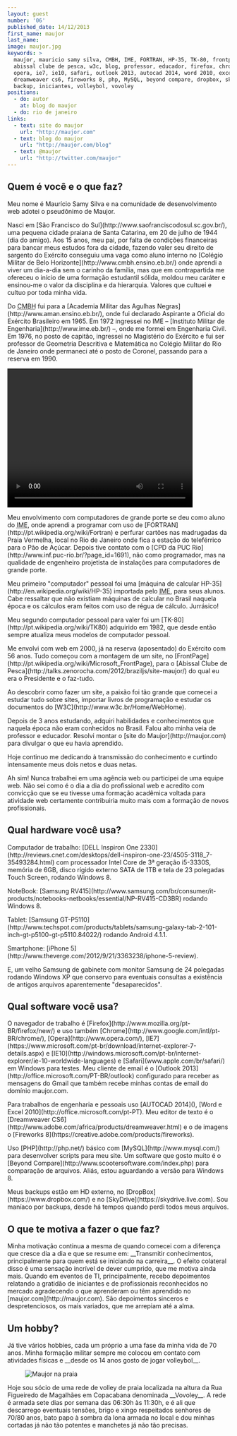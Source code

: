 ```yaml
---
layout: guest
number: '06'
published_date: 14/12/2013
first_name: maujor
last_name:
image: maujor.jpg
keywords: >
  maujor, mauricio samy silva, CMBH, IME, FORTRAN, HP-35, TK-80, frontpage,
  abissal clube de pesca, w3c, blog, professor, educador, firefox, chrome,
  opera, ie7, ie10, safari, outlook 2013, autocad 2014, word 2010, excel 2010,
  dreamweaver cs6, fireworks 8, php, MySQL, beyond compare, dropbox, skydrive,
  backup, iniciantes, volleybol, vovoley
positions:
  - do: autor
    at: blog do maujor
  - do: rio de janeiro
links:
  - text: site do maujor
    url: "http://maujor.com"
  - text: blog do maujor
    url: "http://maujor.com/blog"
  - text: @maujor
    url: "http://twitter.com/maujor"
---
```

<section class="question">
  <div class="wrapper">
    <div class="question-title-area">
      <h2 class="question-title">Quem é você e o que faz?</h2>
    </div>
    <div class="question-content-area">
      <div class="question-content text">
        <p>
          Meu nome é Maurício Samy Silva e na comunidade de desenvolvimento web
          adotei o pseudônimo de Maujor.
        </p>
        <p>
          Nasci em [São Francisco do Sul](http://www.saofranciscodosul.sc.gov.br/),
          uma pequena cidade praiana de Santa Catarina, em 20 de julho de 1944
          (dia do amigo). Aos 15 anos, meu pai, por falta de condições
          financeiras para bancar meus estudos fora da cidade, fazendo valer seu
          direito de sargento do Exército conseguiu uma vaga como aluno interno
          no [Colégio Militar de Belo Horizonte](http://www.cmbh.ensino.eb.br/)
          onde aprendi a viver um dia-a-dia sem o carinho da família, mas que em
          contrapartida me ofereceu o início de uma formação estudantil sólida,
          moldou meu caráter e ensinou-me o valor da disciplina e da hierarquia.
          Valores que cultuei e cultuo por toda minha vida.
        </p>
        <p>
          Do <abbr title="Colégio Militar de Belo Horizonte">CMBH</abbr> fui
          para a [Academia Militar das Agulhas Negras](http://www.aman.ensino.eb.br/),
          onde fui declarado Aspirante a Oficial do Exército Brasileiro em 1965.
          Em 1972 ingressei no IME – [Instituto Militar de Engenharia](http://www.ime.eb.br/)
          –, onde me formei em Engenharia Civil. Em 1976, no posto de capitão,
          ingressei no Magistério do Exército e fui ser professor de Geometria
          Descritiva e Matemática no Colégio Militar do Rio de Janeiro onde
          permaneci até o posto de Coronel, passando para a reserva em 1990.
        </p>
        <p>
          <video width="420" height="315" autoplay loop controls>
            <source src="/images/content/maujor-quemsou.webm" type="video/webm"></source>
          </video>
        </p>
        <p>
          Meu envolvimento com computadores de grande porte se deu como aluno do
          <abbr title="Instituto Militar de Engenharia">IME</abbr>, onde aprendi
          a programar com uso de [FORTRAN](http://pt.wikipedia.org/wiki/Fortran)
          e perfurar cartões nas madrugadas da Praia Vermelha, local no Rio de
          Janeiro onde fica a estação do teleférrico para o Pão de Açúcar.
          Depois tive contato com o [CPD da PUC Rio](http://www.inf.puc-rio.br/?page_id=1691),
          não como programador, mas na qualidade de engenheiro projetista de
          instalações para computadores de grande porte.
        </p>
        <p>
          Meu primeiro "computador" pessoal foi uma
          [máquina de calcular HP-35](http://en.wikipedia.org/wiki/HP-35)
          importada pelo <abbr title="Instituto Militar de Engenharia">IME</abbr>,
          para seus alunos. Cabe ressaltar que não existiam máquinas de calcular
          no Brasil naquela época e os cálculos eram feitos com uso de régua de
          cálculo. Jurrásico!
        </p>
        <p>
          Meu segundo computador pessoal para valer foi um
          [TK-80](http://pt.wikipedia.org/wiki/TK80) adquirido em 1982, que
          desde então sempre atualiza meus modelos de computador pessoal.
        </p>
        <p>
          Me envolvi com web em 2000, já na reserva (aposentado) do Exército com
          56 anos. Tudo começou com a montagem de um site, no
          [FrontPage](http://pt.wikipedia.org/wiki/Microsoft_FrontPage), para o
          [Abissal Clube de Pesca](http://talks.zenorocha.com/2012/braziljs/site-maujor/)
          do qual eu era o Presidente e o faz-tudo.
        </p>
        <p>
          Ao descobrir como fazer um site, a paixão foi tão grande que comecei a
          estudar tudo sobre sites, importar livros de programação e estudar os
          documentos do [W3C](http://www.w3c.br/Home/WebHome).
        </p>
        <p>
          Depois de 3 anos estudando, adquiri habilidades e conhecimentos que
          naquela época não eram conhecidos no Brasil. Falou alto minha veia de
          professor e educador. Resolvi montar o [site do Maujor](http://maujor.com)
          para divulgar o que eu havia aprendido.
        </p>
        <p>
          Hoje continuo me dedicando à transmissão do conhecimento e curtindo
          intensamente meus dois netos e duas netas.
        </p>
        <p>
          Ah sim! Nunca trabalhei em uma agência web ou participei de uma equipe
          web. Não sei como é o dia a dia do profissional web e acredito com
          convicção que se eu tivesse uma formação acadêmica voltada para
          atividade web certamente contribuiria muito mais com a formação de
          novos profissionais.
        </p>
      </div>
    </div>
  </div>
</section>

<section class="question">
  <div class="wrapper">
    <div class="question-title-area">
      <h2 class="question-title">Qual hardware você usa?</h2>
    </div>
    <div class="question-content-area">
      <div class="question-content text">
        <p>
          Computador de trabalho: [DELL Inspiron One 2330](http://reviews.cnet.com/desktops/dell-inspiron-one-23/4505-3118_7-35493284.html)
          com processador Intel Core de 3ª geração i5-3330S, memória de 6GB,
          disco rígido externo SATA de 1TB e tela de 23 polegadas Touch Screen,
          rodando Windows 8.
        </p>
        <p>
          NoteBook: [Samsung RV415](http://www.samsung.com/br/consumer/it-products/notebooks-netbooks/essential/NP-RV415-CD3BR)
          rodando Windows 8.
        </p>
        <p>
          Tablet: [Samsung GT-P5110](http://www.techspot.com/products/tablets/samsung-galaxy-tab-2-101-inch-gt-p5100-gt-p5110.84022/)
          rodando Android 4.1.1.
        </p>
        <p>
          Smartphone: [iPhone 5](http://www.theverge.com/2012/9/21/3363238/iphone-5-review).
        </p>
        <p>
          E, um velho Samsung de gabinete com monitor Samsung de 24 polegadas
          rodando Windows XP que conservo para eventuais consultas a existência
          de antigos arquivos aparentemente "desaparecidos".
        </p>
      </div>
    </div>
  </div>
</section>

<section class="question">
  <div class="wrapper">
    <div class="question-title-area">
      <h2 class="question-title">Qual software você usa?</h2>
    </div>
    <div class="question-content-area">
      <div class="question-content text">
        <p>
          O navegador de trabalho é [Firefox](http://www.mozilla.org/pt-BR/firefox/new/)
          e uso também [Chrome](http://www.google.com/intl/pt-BR/chrome/),
          [Opera](http://www.opera.com/), [IE7](https://www.microsoft.com/pt-br/download/internet-explorer-7-details.aspx)
          e [IE10](http://windows.microsoft.com/pt-br/internet-explorer/ie-10-worldwide-languages)
          e [Safari](www.apple.com/br/safari/) em Windows para testes. Meu
          cliente de email é o [Outlook 2013](http://office.microsoft.com/PT-BR/outlook)
          configurado para receber as mensagens do Gmail que também recebe
          minhas contas de email do domínio maujor.com.
        </p>
        <p>
          Para trabalhos de engenharia e pessoais uso [AUTOCAD 2014](),
          [Word e Excel 2010](http://office.microsoft.com/pt-PT). Meu editor de
          texto é o [Dreamweaver CS6](http://www.adobe.com/africa/products/dreamweaver.html)
          e o de imagens o [Fireworks 8](https://creative.adobe.com/products/fireworks).
        </p>
        <p>
          Uso [PHP](http://php.net/) básico com [MySQL](http://www.mysql.com/)
          para desenvolver scripts para meu site. Um software que gosto muito é o
          [Beyond Compare](http://www.scootersoftware.com/index.php) para
          comparação de arquivos. Aliás, estou aguardando a versão para Windows 8.
        </p>
        <p>
          Meus backups estão em HD externo, no [DropBox](https://www.dropbox.com/)
          e no [SkyDrive](https://skydrive.live.com). Sou maníaco por backups,
          desde há tempos quando perdi todos meus arquivos.
        </p>
      </div>
    </div>
  </div>
</section>

<section class="question">
  <div class="wrapper">
    <div class="question-title-area">
      <h2 class="question-title">O que te motiva a fazer o que faz?</h2>
    </div>
    <div class="question-content-area">
      <div class="question-content text">
        <p>
          Minha motivação continua a mesma de quando comecei com a diferença que
          cresce dia a dia e que se resume em: __Transmitir conhecimentos,
          principalmente para quem está se iniciando na carreira__. O efeito
          colateral disso é uma sensação incrível de dever cumprido, que me
          motiva ainda mais. Quando em eventos de TI, principalmente, recebo
          depoimentos relatando a gratidão de iniciantes e de profissionais
          reconhecidos no mercado agradecendo o que aprenderam ou têm aprendido
          no [maujor.com](http://maujor.com). São depoimentos sinceros e
          despretenciosos, os mais variados, que me arrepiam até a alma.
        </p>
      </div>
    </div>
  </div>
</section>

<section class="question">
  <div class="wrapper">
    <div class="question-title-area">
      <h2 class="question-title">Um hobby?</h2>
    </div>
    <div class="question-content-area">
      <div class="question-content text">
        <p>
          Já tive vários hobbies, cada um próprio a uma fase da minha vida de 70
          anos. Minha formação militar sempre me colocou em contato com
          atividades físicas e __desde os 14 anos gosto de jogar volleybol__.
        </p>
        <figure>
          <img src="/images/content/maujor-volley.jpg" class="image-fit" alt="Maujor na praia" />
        </figure>
        <p>
          Hoje sou sócio de uma rede de volley de praia localizada na altura da
          Rua Figueiredo de Magalhães em Copacabana denominada __Vovoley__. A
          rede é armada sete dias por semana das 06:30h às 11:30h, e é ali que
          descarrego eventuais tensões, brigo e xingo respeitados senhores
          de 70/80 anos, bato papo à sombra da lona armada no local e dou minhas
          cortadas já não tão potentes e manchetes já não tão precisas.
        </p>
      </div>
    </div>
  </div>
</section>
